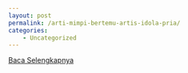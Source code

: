 ```yaml
---
layout: post
permalink: /arti-mimpi-bertemu-artis-idola-pria/
categories:
    - Uncategorized
---
```


[Baca Selengkapnya](/08)